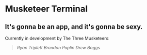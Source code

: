 # Musketeer Terminal

## It's gonna be an app, and it's gonna be sexy.

Currently in development by The Three Musketeers:
> *Ryan Triplett*
*Brandon Poplin*
*Drew Boggs*
